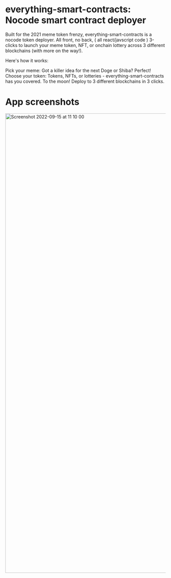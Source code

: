 # everything-smart-contracts: Nocode smart contract deployer
Built for the 2021 meme token frenzy, everything-smart-contracts is a nocode token deployer. All front, no back, ( all react/javscript code ) 3-clicks to launch your meme token, NFT, or onchain lottery across 3 different blockchains (with more on the way!).

Here's how it works:

Pick your meme: Got a killer idea for the next Doge or Shiba? Perfect!
Choose your token: Tokens, NFTs, or lotteries - everything-smart-contracts has you covered.
To the moon! Deploy to 3 different blockchains in 3 clicks.

# App screenshots
<img width="1440" alt="Screenshot 2022-09-15 at 11 10 00" src="https://user-images.githubusercontent.com/98053458/190355840-ed799699-388e-4626-9612-f9cec9173e0a.png">
